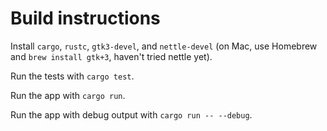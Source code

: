 # Build instructions

Install `cargo`, `rustc`, `gtk3-devel`, and `nettle-devel` (on Mac, use Homebrew and `brew install gtk+3`, haven't tried nettle yet).

Run the tests with `cargo test`.

Run the app with `cargo run`.

Run the app with debug output with `cargo run -- --debug`.
